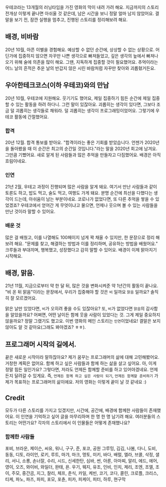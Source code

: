 우테코라는 13개월의 러닝타임을 가진 영화의 막이 내려 가려 해요.
지금까지의 스토리 전개상 이렇게 끝나면 아쉬울 것 같은데, 남은 시간을 보니 정말 얼마 남지 않았어요.
결말을 보기 전, 잠깐 실행을 멈추고, 진행된 스토리를 정리해보려 해요.

## 배경, 비바람

20년 10월, 아픈 이별을 경험해요. 예상할 수 없던 순간에, 상상할 수 없는 상황으로.
어딘가에 집중하지 않으면 자꾸만 나쁜 생각으로 빠져들었고, 깊은 생각의 늪에서 빠져나오기 위해 술에 의존을 많이 해요.
그땐, 지독하게 집중할 것이 필요했어요. 추억이라는 어느 날의 흔적은 추운 날의 반갑지 않은 시린 바람처럼 자꾸만 찾아와 괴롭혔거든요.

## 우아한테크코스(이하 우테코)와의 만남

20년 10월, 우테코에 지원해요.
웃기기도 했어요, 제일 집중하기 힘든 순간에 제일 집중 할 수 있는 활동을 하려 하다니. 그런 말이 있잖아요. 괴롭히는 생각이 있다면, 그보다 조금 덜 괴롭히는 생각들로 채워라. 덜 괴롭히는 생각이 프로그래밍이었어요. 그렇기에 우테코 활동에 간절했어요.

### 합격

20년 12월. 합격 통보를 받아요.
"합격이라는 좋은 기회를 받았습니다. 언젠가 2020년을 돌아봤을 때 이 순간은 최고의 순간일 것입니다."라는 말을 2020년 회고에 남겨요. 그만큼 기뻤어요.
새로 알게 된 사람들과 많은 추억을 만들자고 다짐했어요.
배경은 아직 흐림이네요.

### 인연

21년 2월, 우테고 과정이 진행되며 많은 사람을 알게 돼요.
여기서 만난 사람들과 같이 토론도 하고, 밥도 먹고, 술도 먹고, 여행도 가게 돼요. 분명 순간에 최선을 다했다는 생각이 드는데, 아쉬움이 남는 부분이네요. 코로나가 없었다면, 또 다른 추억을 쌓을 수 있었겠죠?
우테코에서 얻어간 게 무엇이냐고 물으면, 언제나 웃으며 볼 수 있는 사람들을 만난 것이라 말할 수 있어요.

### 배운 것

많은 걸 배웠고, 이를 나열해도 100페이지 넘게 꽉 채울 수 있지만, 한 문장으로 정리 해보려 해요.
"문제를 찾고, 해결하는 방법과 이를 정리하며, 공유하는 방법을 배웠어요."
크루들과 부대끼며, 행복했고, 성장했다고 감히 말할 수 있어요.
배경이 이제 맑아지기 시작해요.

## 배경, 맑음.

21년 11월, 지금으로부터 약 한 달 뒤, 많은 것을 변화시켜준 약 1년간의 활동이 끝나요.
"비 온 뒤 맑음"이라는 문장에서, 우리가 집중해야 할 것은 `비` 일까요 `맑음` 일까요? 솔직히 잘 모르겠어요.

맑은 날만 있었다면, `비`가 오히려 좋을 수도 있잖아요? 또, `비`가 없었다면 `맑음`의 감사함을 알았을까요?
어쩌면, 어떤 날이든 함께 웃을 사람이 있었다는 것. 그게 제일 중요하지 않을까요? 정말 그랬기도 했고요.
이번 영화의 메인 스토리는 `인연`이었네요! 결말은 보지 않아도 알 것 같아요(그래도 봐야겠죠? ㅎㅎ).

## 프로그래머 시작의 길에서.

끝은 새로운 시작이라 말하잖아요? 제가 꿈꾸는 프로그래머의 삶에 대해 고민해봤어요.
거창한 계획은 없어요. 함께 하고 싶은 사람들과 함께 하는 삶을 살고 싶어요. 아, 이게 정말 힘든 일인가요?
그렇다면, 저라도 언제든 함께할 준비를 하고 있어야겠네요. 언제든지 달려갈 수 있게요.
즉, `언제든 함께 하고 싶은 사람이 되기`, `언제든 함께할 준비하기` 가 제가 목표하는 프로그래머의 삶이에요.
저의 영화는 이렇게 끝이 날 것 같네요 :)

## Credit

모두가 다른 스토리를 가지고 있겠지만, 시간에, 공간에, 배경에 함께한 사람들이 존재했어요. 이 인연을 기억하고 싶어 글을 마무리하며 한 명 한 명 남기려 해요.
여러분들의 스토리는 어떤가요?  각자의 스토리에서 이 인물들은 어떻게 존재했나요?

### 함께한 사람들

포비, 브라운, 제이슨, 씨유, 워니, 구구, 준, 포코, 공원
그루밍, 김김, 나봄, 다니, 도비, 동동, 디토, 라이언, 로키, 루트, 마갸, 마크, 멍토, 미키, 바다, 배럴, 엘라, 브콜, 삭정, 샐리, 서니, 소롱, 손너잘, 수리, 시드, 신세한탄, 심바, 썬, 아론, 아마찌, 알리, 에드, 에어, 영이, 오즈, 와이비, 와일더, 완태, 욘. 우기, 웨지, 유조, 인비, 인치, 제리, 조엔, 조엘, 조이, 주모, 중간곰, 지그, 찰리, 체프, 춘식, 카일, 케빈, 코기, 코다, 콜린, 크로플, 크리스, 티케, 파노, 파즈, 파피, 포모, 포츈, 피카, 피케이, 피터, 하루, 현구막